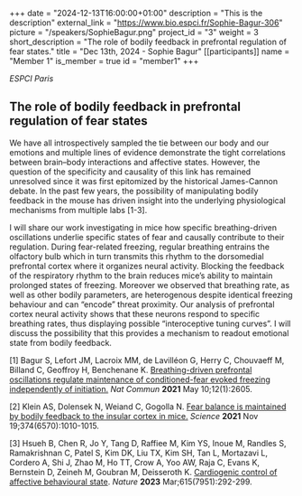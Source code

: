 +++
date = "2024-12-13T16:00:00+01:00"
description = "This is the description"
external_link = "https://www.bio.espci.fr/Sophie-Bagur-306"
picture = "/speakers/SophieBagur.png"
project_id = "3"
weight = 3
short_description = "The role of bodily feedback in prefrontal regulation of fear states."
title = "Dec 13th, 2024 - Sophie Bagur"
[[participants]]
    name = "Member 1"
    is_member = true
    id = "member1"
+++

_ESPCI Paris_

## The role of bodily feedback in prefrontal regulation of fear states

We have all introspectively sampled the tie between our body and our emotions and multiple lines of
evidence demonstrate the tight correlations between brain–body interactions and affective states.
However, the question of the specificity and causality of this link has remained unresolved since it
was first epitomized by the historical James-Cannon debate. In the past few years, the possibility of
manipulating bodily feedback in the mouse has driven insight into the underlying physiological
mechanisms from multiple labs [1-3].

I will share our work investigating in mice how specific breathing-driven oscillations underlie specific
states of fear and causally contribute to their regulation. During fear-related freezing, regular
breathing entrains the olfactory bulb which in turn transmits this rhythm to the dorsomedial
prefrontal cortex where it organizes neural activity. Blocking the feedback of the respiratory rhythm
to the brain reduces mice’s ability to maintain prolonged states of freezing. Moreover we observed
that breathing rate, as well as other bodily parameters, are heterogenous despite identical freezing
behaviour and can “encode” threat proximity. Our analysis of prefrontal cortex neural activity shows
that these neurons respond to specific breathing rates, thus displaying possible “interoceptive tuning
curves”. I will discuss the possibility that this provides a mechanism to readout emotional state from
bodily feedback.


[1] Bagur S, Lefort JM, Lacroix MM, de Lavilléon G, Herry C, Chouvaeff M, Billand C, Geoffroy H, Benchenane K. [Breathing-driven prefrontal oscillations regulate maintenance of conditioned-fear evoked freezing independently of initiation.](https://www.nature.com/articles/s41467-021-22798-6) _Nat Commun_ **2021** May 10;12(1):2605. 

[2] Klein AS, Dolensek N, Weiand C, Gogolla N. [Fear balance is maintained by bodily feedback to the insular cortex in mice.](https://www.science.org/doi/10.1126/science.abj8817) _Science_ **2021** Nov 19;374(6570):1010-1015.

[3] Hsueh B, Chen R, Jo Y, Tang D, Raffiee M, Kim YS, Inoue M, Randles S, Ramakrishnan C, Patel S, Kim DK, Liu TX, Kim SH, Tan L, Mortazavi L, Cordero A, Shi J, Zhao M, Ho TT, Crow A, Yoo AW, Raja C, Evans K, Bernstein D, Zeineh M, Goubran M, Deisseroth K. [Cardiogenic control of affective behavioural state](https://www.nature.com/articles/s41586-023-05748-8). _Nature_ **2023** Mar;615(7951):292-299.